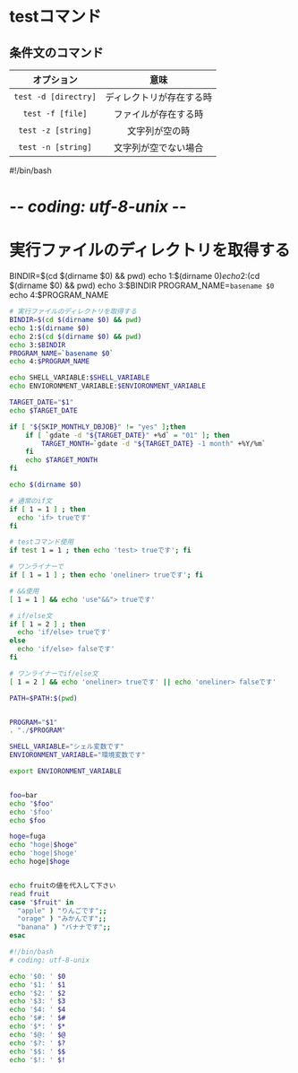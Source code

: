 # testコマンド
## 条件文のコマンド

|オプション|意味|
|:-:|:-:|
|`test -d [directry]`|ディレクトリが存在する時|
|`test -f [file]`|ファイルが存在する時|
|`test -z [string]`|文字列が空の時|
|`test -n [string]`|文字列が空でない場合|

#!/bin/bash
# -*- coding: utf-8-unix -*-

# 実行ファイルのディレクトリを取得する
BINDIR=$(cd $(dirname $0) && pwd)
echo 1:$(dirname $0)
echo 2:$(cd $(dirname $0) && pwd)
echo 3:$BINDIR
PROGRAM_NAME=`basename $0`
echo 4:$PROGRAM_NAME

```sh
# 実行ファイルのディレクトリを取得する
BINDIR=$(cd $(dirname $0) && pwd)
echo 1:$(dirname $0)
echo 2:$(cd $(dirname $0) && pwd)
echo 3:$BINDIR
PROGRAM_NAME=`basename $0`
echo 4:$PROGRAM_NAME
```

```sh
echo SHELL_VARIABLE:$SHELL_VARIABLE
echo ENVIORONMENT_VARIABLE:$ENVIORONMENT_VARIABLE
```

```sh
TARGET_DATE="$1"
echo $TARGET_DATE

if [ "${SKIP_MONTHLY_DBJOB}" != "yes" ];then
    if [ `gdate -d "${TARGET_DATE}" +%d` = "01" ]; then
        TARGET_MONTH=`gdate -d "${TARGET_DATE} -1 month" +%Y/%m`
    fi
    echo $TARGET_MONTH
fi

```

```sh
echo $(dirname $0)
```

```sh
# 通常のif文
if [ 1 = 1 ] ; then
  echo 'if> trueです'
fi

# testコマンド使用
if test 1 = 1 ; then echo 'test> trueです'; fi

# ワンライナーで
if [ 1 = 1 ] ; then echo 'oneliner> trueです'; fi

# &&使用
[ 1 = 1 ] && echo 'use"&&"> trueです'

# if/else文
if [ 1 = 2 ] ; then
  echo 'if/else> trueです'
else
  echo 'if/else> falseです'
fi

# ワンライナーでif/else文
[ 1 = 2 ] && echo 'oneliner> trueです' || echo 'oneliner> falseです'

```

```sh
PATH=$PATH:$(pwd)
```

```sh

PROGRAM="$1"
. "./$PROGRAM"

```

```sh
SHELL_VARIABLE="シェル変数です"
ENVIORONMENT_VARIABLE="環境変数です"

export ENVIORONMENT_VARIABLE


```

```sh

foo=bar
echo "$foo"
echo '$foo'
echo $foo

hoge=fuga
echo "hoge|$hoge"
echo 'hoge|$hoge'
echo hoge|$hoge
```

```sh

echo fruitの値を代入して下さい
read fruit
case "$fruit" in
  "apple" ) "りんごです";;
  "orage" ) "みかんです";;
  "banana" ) "バナナです";;
esac

```

```sh
#!/bin/bash
# coding: utf-8-unix

echo '$0: ' $0
echo '$1: ' $1
echo '$2: ' $2
echo '$3: ' $3
echo '$4: ' $4
echo '$#: ' $#
echo '$*: ' $*
echo '$@: ' $@
echo '$?: ' $?
echo '$$: ' $$
echo '$!: ' $!
```